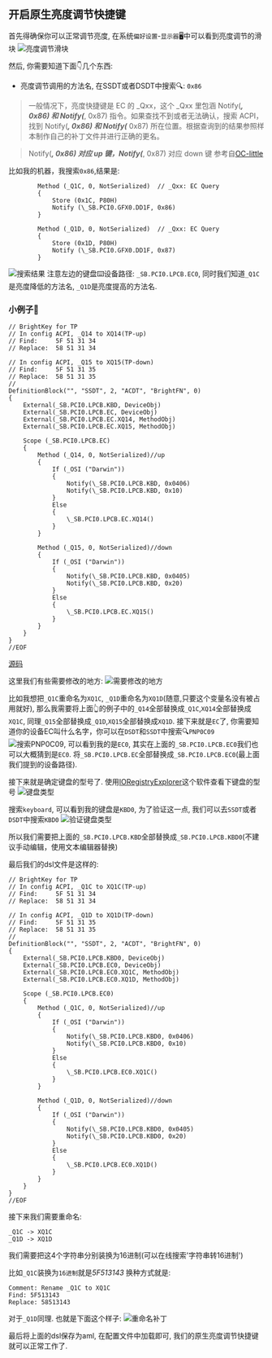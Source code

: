 ## 开启原生亮度调节快捷键
首先得确保你可以正常调节亮度, 在系统`偏好设置`-`显示器`🖥中可以看到亮度调节的滑块
![亮度调节滑块](Brightness.png)

然后, 你需要知道下面👇几个东西:

- 亮度调节调用的方法名, 在SSDT或者DSDT中搜索🔍: `0x86`

>一般情况下，亮度快捷键是 EC 的 _Qxx，这个 _Qxx 里包涵 Notify(***, 0x86) 和 Notify(***, 0x87) 指令。如果查找不到或者无法确认，搜索 ACPI，找到 Notify(***, 0x86) 和 Notify(*** 0x87) 所在位置。根据查询到的结果参照样本制作自己的补丁文件并进行正确的更名。

>Notify(***, 0x86) 对应 up 键，Notify(***, 0x87) 对应 down 键
参考自[OC-little](https://github.com/daliansky/OC-little/tree/master/17-%E4%BA%AE%E5%BA%A6%E5%BF%AB%E6%8D%B7%E9%94%AE%E8%A1%A5%E4%B8%81)

比如我的机器，我搜索`0x86`,结果是:
```dsl
        Method (_Q1C, 0, NotSerialized)  // _Qxx: EC Query
        {
            Store (0x1C, P80H)
            Notify (\_SB.PCI0.GFX0.DD1F, 0x86)
        }

        Method (_Q1D, 0, NotSerialized)  // _Qxx: EC Query
        {
            Store (0x1D, P80H)
            Notify (\_SB.PCI0.GFX0.DD1F, 0x87)
        }
```
![搜索结果](search_result.png)
注意左边的键盘⌨️设备路径: `_SB.PCI0.LPCB.EC0`, 同时我们知道`_Q1C`是亮度降低的方法名, `_Q1D`是亮度提高的方法名.

### 小例子🌰
```dsl
// BrightKey for TP
// In config ACPI, _Q14 to XQ14(TP-up)
// Find:     5F 51 31 34
// Replace:  58 51 31 34

// In config ACPI, _Q15 to XQ15(TP-down)
// Find:     5F 51 31 35
// Replace:  58 51 31 35
//
DefinitionBlock("", "SSDT", 2, "ACDT", "BrightFN", 0)
{
    External(_SB.PCI0.LPCB.KBD, DeviceObj)
    External(_SB.PCI0.LPCB.EC, DeviceObj)
    External(_SB.PCI0.LPCB.EC.XQ14, MethodObj)
    External(_SB.PCI0.LPCB.EC.XQ15, MethodObj)
    
    Scope (_SB.PCI0.LPCB.EC)
    {
        Method (_Q14, 0, NotSerialized)//up
        {
            If (_OSI ("Darwin"))
            {
                Notify(\_SB.PCI0.LPCB.KBD, 0x0406)
                Notify(\_SB.PCI0.LPCB.KBD, 0x10)
            }
            Else
            {
                \_SB.PCI0.LPCB.EC.XQ14()
            }
        }

        Method (_Q15, 0, NotSerialized)//down
        {
            If (_OSI ("Darwin"))
            {
                Notify(\_SB.PCI0.LPCB.KBD, 0x0405)
                Notify(\_SB.PCI0.LPCB.KBD, 0x20)
            }
            Else
            {
                \_SB.PCI0.LPCB.EC.XQ15()
            }
        }
    }
}
//EOF
```
[源码](https://github.com/daliansky/OC-little/blob/master/17-%E4%BA%AE%E5%BA%A6%E5%BF%AB%E6%8D%B7%E9%94%AE%E8%A1%A5%E4%B8%81/SSDT-BKeyQ14Q15-TP-LPCB.dsl)

这里我们有些需要修改的地方:
![需要修改的地方](need_edit.png)

比如我想把`_Q1C`重命名为`XQ1C`, `_Q1D`重命名为`XQ1D`(随意,只要这个变量名没有被占用就好), 那么我需要将上面👆的例子中的`_Q14`全部替换成`_Q1C`,`XQ14`全部替换成`XQ1C`, 同理`_Q15`全部替换成`_Q1D`,`XQ15`全部替换成`XQ1D`. 接下来就是`EC`了, 你需要知道你的设备EC叫什么名字，你可以在`DSDT`和`SSDT`中搜索🔍`PNP0C09`
![搜索PNP0C09](./pnp0c09.png), 可以看到我的是`EC0`, 其实在上面的`_SB.PCI0.LPCB.EC0`我们也可以大概猜到是`EC0`. 将`_SB.PCI0.LPCB.EC`全部替换成`_SB.PCI0.LPCB.EC0`(最上面我们提到的设备路径). 

接下来就是确定键盘的型号了. 使用[IORegistryExplorer](IORegistryExplorer.zip)这个软件查看下键盘的型号
![键盘类型](keyboard_type.png)

搜索`keyboard`, 可以看到我的键盘是`KBD0`, 为了验证这一点, 我们可以去`SSDT`或者`DSDT`中搜索`KBD0`
![验证键盘类型](check_keyboard_type.png)

所以我们需要把上面的`_SB.PCI0.LPCB.KBD`全部替换成`_SB.PCI0.LPCB.KBD0`(不建议手动编辑，使用文本编辑器替换)

最后我们的dsl文件是这样的:
```dsl
// BrightKey for TP
// In config ACPI, _Q1C to XQ1C(TP-up)
// Find:     5F 51 31 34
// Replace:  58 51 31 34

// In config ACPI, _Q1D to XQ1D(TP-down)
// Find:     5F 51 31 35
// Replace:  58 51 31 35
//
DefinitionBlock("", "SSDT", 2, "ACDT", "BrightFN", 0)
{
    External(_SB.PCI0.LPCB.KBD0, DeviceObj)
    External(_SB.PCI0.LPCB.EC0, DeviceObj)
    External(_SB.PCI0.LPCB.EC0.XQ1C, MethodObj)
    External(_SB.PCI0.LPCB.EC0.XQ1D, MethodObj)
    
    Scope (_SB.PCI0.LPCB.EC0)
    {
        Method (_Q1C, 0, NotSerialized)//up
        {
            If (_OSI ("Darwin"))
            {
                Notify(\_SB.PCI0.LPCB.KBD0, 0x0406)
                Notify(\_SB.PCI0.LPCB.KBD0, 0x10)
            }
            Else
            {
                \_SB.PCI0.LPCB.EC0.XQ1C()
            }
        }

        Method (_Q1D, 0, NotSerialized)//down
        {
            If (_OSI ("Darwin"))
            {
                Notify(\_SB.PCI0.LPCB.KBD0, 0x0405)
                Notify(\_SB.PCI0.LPCB.KBD0, 0x20)
            }
            Else
            {
                \_SB.PCI0.LPCB.EC0.XQ1D()
            }
        }
    }
}
//EOF
```
接下来我们需要重命名:
```
_Q1C -> XQ1C
_Q1D -> XQ1D
```
我们需要把这4个字符串分别装换为16进制(可以在线搜索'字符串转16进制')

比如`_Q1C`装换为`16进制`就是*5F513143*
换种方式就是:
```code
Comment: Rename _Q1C to XQ1C
Find: 5F513143 
Replace: 58513143 
```
对于`_Q1D`同理. 也就是下面这个样子:
![重命名补丁](./rename_q1d.png)

最后将上面的dsl保存为aml, 在配置文件中加载即可, 我们的原生亮度调节快捷键就可以正常工作了.
